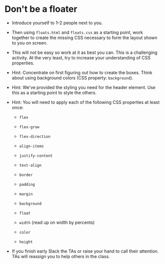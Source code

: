 # Don't be a floater

* Introduce yourself to 1–2 people next to you.

* Then using `floats.html` and `floats.css` as a starting point, work together to create the missing CSS necessary to form the layout shown to you on screen. 

* This will not be easy so work at it as best you can. This is a challenging activity. At the very least, try to increase your understanding of CSS properties.

* Hint: Concentrate on first figuring out how to create the boxes. Think about using background colors (CSS property: `background`). 

* Hint: We've provided the styling you need for the header element. Use this as a starting point to style the others. 

* Hint: You will need to apply each of the following CSS properties at least once:

  * `flex`

  * `flex-grow`

  * `flex-direction`

  * `align-items`

  * `justify-content`

  * `text-align`

  * `border`

  * `padding`

  * `margin`

  * `background`

  * `float`

  * `width` (read up on width by percents)

  * `color`

  * `height`

* If you finish early Slack the TAs or raise your hand to call their attention. TAs will reassign you to help others in the class.
